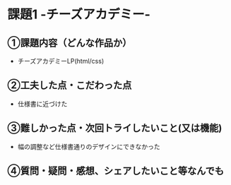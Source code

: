 # 課題1 -チーズアカデミー-

## ①課題内容（どんな作品か）
- チーズアカデミーLP(html/css)

## ②工夫した点・こだわった点
- 仕様書に近づけた

## ③難しかった点・次回トライしたいこと(又は機能)
- 幅の調整など仕様書通りのデザインにできなかった

## ④質問・疑問・感想、シェアしたいこと等なんでも
